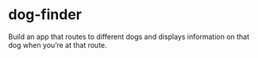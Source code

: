 # dog-finder
Build an app that routes to different dogs and displays information on that dog when you’re at that route.
